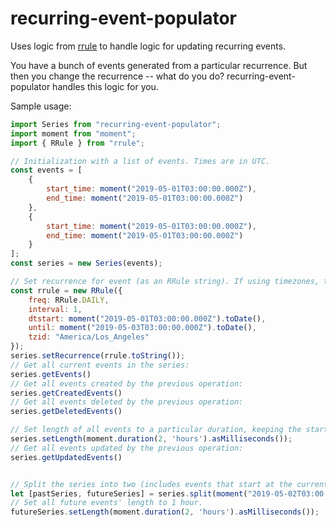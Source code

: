 # recurring-event-populator

Uses logic from [rrule](https://github.com/jakubroztocil/rrule) to handle logic for updating recurring events.

You have a bunch of events generated from a particular recurrence. But then you change the recurrence -- what do you do? recurring-event-populator handles this logic for you.

Sample usage:

```js
import Series from "recurring-event-populator";
import moment from "moment";
import { RRule } from "rrule";

// Initialization with a list of events. Times are in UTC.
const events = [
    {
        start_time: moment("2019-05-01T03:00:00.000Z"),
        end_time: moment("2019-05-01T03:00:00.000Z")
    },
    {
        start_time: moment("2019-05-01T03:00:00.000Z"),
        end_time: moment("2019-05-01T03:00:00.000Z")
    }
];
const series = new Series(events);

// Set recurrence for event (as an RRule string). If using timezones, tzid should be specified, and dtstart and until should be in the local timezone (in this case, America/Los_Angeles).
const rrule = new RRule({
    freq: RRule.DAILY,
    interval: 1,
    dtstart: moment("2019-05-01T03:00:00.000Z").toDate(),
    until: moment("2019-05-03T03:00:00.000Z").toDate(),
    tzid: "America/Los_Angeles"
});
series.setRecurrence(rrule.toString());
// Get all current events in the series:
series.getEvents()
// Get all events created by the previous operation:
series.getCreatedEvents()
// Get all events deleted by the previous operation:
series.getDeletedEvents()

// Set length of all events to a particular duration, keeping the start times constant (and only varying the end time).
series.setLength(moment.duration(2, 'hours').asMilliseconds());
// Get all events updated by the previous operation:
series.getUpdatedEvents()


// Split the series into two (includes events that start at the current time).
let [pastSeries, futureSeries] = series.split(moment("2019-05-02T03:00:00.000Z").toDate());
// Set all future events' length to 1 hour.
futureSeries.setLength(moment.duration(2, 'hours').asMilliseconds());

```